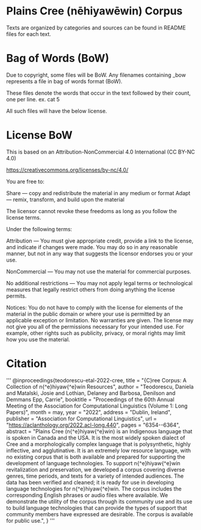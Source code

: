 # Plains Cree (nēhiyawēwin) Corpus

Texts are organized by categories and sources can be found in README files for each text.

# Bag of Words (BoW)

Due to copyright, some files will be BoW.
Any filenames containing \_bow represents a file in bag of words format (BoW). 

These files denote the words that occur in the text followed by their count, one per line. 
  ex. cat 5

All such files will have the below license.

# License BoW

This is based on an Attribution-NonCommercial 4.0 International (CC BY-NC 4.0)

https://creativecommons.org/licenses/by-nc/4.0/

You are free to:


Share — copy and redistribute the material in any medium or format 
Adapt — remix, transform, and build upon the material 

The licensor cannot revoke these freedoms as long as you follow the license terms.

Under the following terms:

Attribution — You must give appropriate credit, provide a link to the license, and indicate if changes were made. You may do so in any reasonable manner, but not in any way that suggests the licensor endorses you or your use.

NonCommercial — You may not use the material for commercial purposes.

No additional restrictions — You may not apply legal terms or technological measures that legally restrict others from doing anything the license permits.

Notices:
You do not have to comply with the license for elements of the material in the public domain or where your use is permitted by an applicable exception or limitation.
No warranties are given. The license may not give you all of the permissions necessary for your intended use. For example, other rights such as publicity, privacy, or moral rights may limit how you use the material.

# Citation 
'''
@inproceedings{teodorescu-etal-2022-cree,
    title = "{C}ree Corpus: A Collection of n{\^e}hiyaw{\^e}win Resources",
    author = "Teodorescu, Daniela  and
      Matalski, Josie  and
      Lothian, Delaney  and
      Barbosa, Denilson  and
      Demmans Epp, Carrie",
    booktitle = "Proceedings of the 60th Annual Meeting of the Association for Computational Linguistics (Volume 1: Long Papers)",
    month = may,
    year = "2022",
    address = "Dublin, Ireland",
    publisher = "Association for Computational Linguistics",
    url = "https://aclanthology.org/2022.acl-long.440",
    pages = "6354--6364",
    abstract = "Plains Cree (n{\^e}hiyaw{\^e}win) is an Indigenous language that is spoken in Canada and the USA. It is the most widely spoken dialect of Cree and a morphologically complex language that is polysynthetic, highly inflective, and agglutinative. It is an extremely low resource language, with no existing corpus that is both available and prepared for supporting the development of language technologies. To support n{\^e}hiyaw{\^e}win revitalization and preservation, we developed a corpus covering diverse genres, time periods, and texts for a variety of intended audiences. The data has been verified and cleaned; it is ready for use in developing language technologies for n{\^e}hiyaw{\^e}win. The corpus includes the corresponding English phrases or audio files where available. We demonstrate the utility of the corpus through its community use and its use to build language technologies that can provide the types of support that community members have expressed are desirable. The corpus is available for public use.",
}
'''
